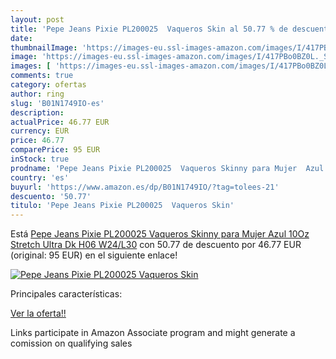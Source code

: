 ```yaml
---
layout: post
title: 'Pepe Jeans Pixie PL200025  Vaqueros Skin al 50.77 % de descuento'
date: 
thumbnailImage: 'https://images-eu.ssl-images-amazon.com/images/I/417PBo0BZ0L._SL200_.jpg'
image: 'https://images-eu.ssl-images-amazon.com/images/I/417PBo0BZ0L._SL200_.jpg'
images: [ 'https://images-eu.ssl-images-amazon.com/images/I/417PBo0BZ0L._SL200_.jpg' ]
comments: true
category: ofertas
author: ring
slug: 'B01N1749IO-es'
description:
actualPrice: 46.77 EUR
currency: EUR
price: 46.77
comparePrice: 95 EUR
inStock: true
prodname: 'Pepe Jeans Pixie PL200025  Vaqueros Skinny para Mujer  Azul  10Oz Stretch Ultra Dk H06   W24/L30'
country: 'es'
buyurl: 'https://www.amazon.es/dp/B01N1749IO/?tag=tolees-21'
descuento: '50.77'
titulo: 'Pepe Jeans Pixie PL200025  Vaqueros Skin'
---
```


Está [Pepe Jeans Pixie PL200025  Vaqueros Skinny para Mujer  Azul  10Oz Stretch Ultra Dk H06   W24/L30](https://www.amazon.es/dp/B01N1749IO/?tag=tolees-21) con 50.77 de descuento por 46.77 EUR (original: 95 EUR) en el siguiente enlace!

[![Pepe Jeans Pixie PL200025  Vaqueros Skin](https://images-eu.ssl-images-amazon.com/images/I/417PBo0BZ0L._SL200_.jpg)](https://www.amazon.es/dp/B01N1749IO/?tag=tolees-21)

Principales características:


[Ver la oferta!!](https://www.amazon.es/dp/B01N1749IO/?tag=tolees-21)

Links participate in Amazon Associate program and might generate a comission on qualifying sales


